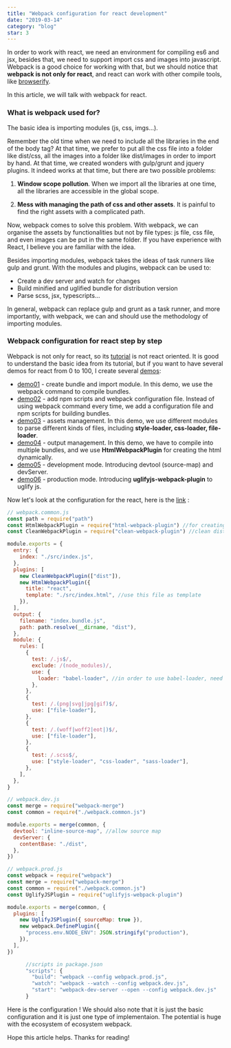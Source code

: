 ```yaml
---
title: "Webpack configuration for react development"
date: "2019-03-14"
category: "blog"
star: 3
---
```


In order to work with react, we need an environment for compiling es6 and jsx, besides that, we need to support import css and images into javascript. Webpack is a good choice for working with that, but we should notice that **webpack is not only for react**, and react can work with other compile tools, like [browserify](http://browserify.org/).

In this article, we will talk with webpack for react.

### What is webpack used for?

The basic idea is importing modules (js, css, imgs...).

Remember the old time when we need to include all the libraries in the end of the body tag? At that time, we prefer to put all the css file into a folder like dist/css, all the images into a folder like dist/images in order to import by hand. At that time, we created wonders with gulp/grunt and jquery plugins. It indeed works at that time, but there are two possible problems:

1. **Window scope pollution**. When we import all the libraries at one time, all the libraries are accessible in the global scope.

2. **Mess with managing the path of css and other assets**. It is painful to find the right assets with a complicated path.

Now, webpack comes to solve this problem. With webpack, we can organise the assets by functionalities but not by file types: js file, css file, and even images can be put in the same folder. If you have experience with React, I believe you are familiar with the idea.

Besides importing modules, webpack takes the ideas of task runners like gulp and grunt. With the modules and plugins, webpack can be used to:

- Create a dev server and watch for changes
- Build minified and uglified bundle for distribution version
- Parse scss, jsx, typescripts...

In general, webpack can replace gulp and grunt as a task runner, and more importantly, with webpack, we can and should use the methodology of importing modules.

### Webpack configuration for react step by step

Webpack is not only for react, so its [tutorial](https://webpack.js.org/concepts/) is not react oriented. It is good to understand the basic idea from its tutorial, but if you want to have several demos for react from 0 to 100, I create several [demos](https://github.com/AlbertWhite/webpack-demos):

- [demo01](https://github.com/AlbertWhite/webpack-demos/tree/master/demo01-create%20bundle-import%20module) - create bundle and import module. In this demo, we use the webpack command to compile bundles.
- [demo02](https://github.com/AlbertWhite/webpack-demos/tree/master/demo02-add%20npm%20scripts%20and%20webpack%20configuration%20file) - add npm scripts and webpack configuration file. Instead of using webpack command every time, we add a configuration file and npm scripts for building bundles.
- [demo03](https://github.com/AlbertWhite/webpack-demos/tree/master/demo03-assets%20management) - assets management. In this demo, we use different modules to parse different kinds of files, including **style-loader, css-loader, file-loader**.
- [demo04](https://github.com/AlbertWhite/webpack-demos/tree/master/demo04-output%20management) - output management. In this demo, we have to compile into multiple bundles, and we use **HtmlWebpackPlugin** for creating the html dynamically.
- [demo05](https://github.com/AlbertWhite/webpack-demos/tree/master/demo05-development) - development mode. Introducing devtool (source-map) and devServer.
- [demo06](https://github.com/AlbertWhite/webpack-demos/tree/master/demo06-production) - production mode. Introducing **uglifyjs-webpack-plugin** to uglify js.

Now let's look at the configuration for the react, here is the [link](https://github.com/AlbertWhite/webpack-demos/tree/master/demo07-react-example) :

```js
// webpack.common.js
const path = require("path")
const HtmlWebpackPlugin = require("html-webpack-plugin") //for creating html dynamically
const CleanWebpackPlugin = require("clean-webpack-plugin") //clean dist every time before build

module.exports = {
  entry: {
    index: "./src/index.js",
  },
  plugins: [
    new CleanWebpackPlugin(["dist"]),
    new HtmlWebpackPlugin({
      title: "react",
      template: "./src/index.html", //use this file as template
    }),
  ],
  output: {
    filename: "index.bundle.js",
    path: path.resolve(__dirname, "dist"),
  },
  module: {
    rules: [
      {
        test: /.js$/,
        exclude: /(node_modules)/,
        use: {
          loader: "babel-loader", //in order to use babel-loader, need to add .babelrc file for the configuration.
        },
      },
      {
        test: /.(png|svg|jpg|gif)$/,
        use: ["file-loader"],
      },
      {
        test: /.(woff|woff2|eot|)$/,
        use: ["file-loader"],
      },
      {
        test: /.scss$/,
        use: ["style-loader", "css-loader", "sass-loader"],
      },
    ],
  },
}
```

```js
// webpack.dev.js
const merge = require("webpack-merge")
const common = require("./webpack.common.js")

module.exports = merge(common, {
  devtool: "inline-source-map", //allow source map
  devServer: {
    contentBase: "./dist",
  },
})
```

```js
// webpack.prod.js
const webpack = require("webpack")
const merge = require("webpack-merge")
const common = require("./webpack.common.js")
const UglifyJSPlugin = require("uglifyjs-webpack-plugin")

module.exports = merge(common, {
  plugins: [
    new UglifyJSPlugin({ sourceMap: true }),
    new webpack.DefinePlugin({
      "process.env.NODE_ENV": JSON.stringify("production"),
    }),
  ],
})
```

```js
      //scripts in package.json
      "scripts": {
        "build": "webpack --config webpack.prod.js",
        "watch": "webpack --watch --config webpack.dev.js",
        "start": "webpack-dev-server --open --config webpack.dev.js"
      }
```

Here is the configuration ! We should also note that it is just the basic configuration and it is just one type of implementaion. The potential is huge with the ecosystem of ecosystem webpack.

Hope this article helps. Thanks for reading!
